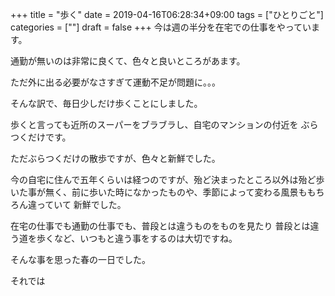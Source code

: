 +++
title = "歩く"
date = 2019-04-16T06:28:34+09:00
tags = ["ひとりごと"]
categories = [""]
draft = false
+++
今は週の半分を在宅での仕事をやっています。

通勤が無いのは非常に良くて、色々と良いところがあます。

ただ外に出る必要がなさすぎて運動不足が問題に。。。

そんな訳で、毎日少しだけ歩くことにしました。

歩くと言っても近所のスーパーをブラブラし、自宅のマンションの付近を
ぶらつくだけです。

ただぶらつくだけの散歩ですが、色々と新鮮でした。

今の自宅に住んで五年くらいは経つのですが、殆ど決まったところ以外は殆ど歩いた事が無く、前に歩いた時になかったものや、季節によって変わる風景ももちろん違っていて
新鮮でした。

在宅の仕事でも通勤の仕事でも、普段とは違うものをものを見たり
普段とは違う道を歩くなど、いつもと違う事をするのは大切ですね。

そんな事を思った春の一日でした。

それでは
